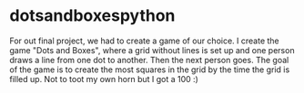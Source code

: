 # dotsandboxespython
For out final project, we had to create a game of our choice. I create the game "Dots and Boxes", where a grid without lines is set up and one person draws a line from one dot to another. Then the next person goes. The goal of the game is to create the most squares in the grid by the time the grid is filled up. Not to toot my own horn but I got a 100 :)
